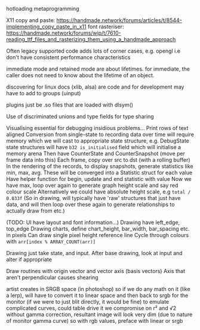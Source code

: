 <!-- SPDX-License-Identifier: zlib-acknowledgement -->
hotloading
metaprogramming

X11 copy and paste: https://handmade.network/forums/articles/t/8544-implementing_copy_paste_in_x11
font rasteriser: https://handmade.network/forums/wip/t/7610-reading_ttf_files_and_rasterizing_them_using_a_handmade_approach 

Often legacy supported code adds lots of corner cases, e.g. opengl
i.e  don't have consistent performance characteristics

immediate mode and retained mode are about lifetimes. 
for immediate, the caller does not need to know about the lifetime of an object.

discovering for linux docs (xlib, alsa) are code and for 
development may have to add to groups (uinput) 

plugins just be .so files that are loaded with dlsym()

Use of discriminated unions and type fields for type sharing

Visualising essential for debugging insidious problems...
Print rows of text aligned
Conversion from single-state to recording data over time will require memory which we will cast to appropriate state structure, 
e.g. DebugState 
state structures will have `b32 is_initialised` field which will initialise a memory arena
Then have CounterState and CounterSnapshot (move per frame data into this)
Each frame, copy over src to dst (with a rolling buffer)
In the rendering of the records, to display snapshots, generate statistics like min, max, avg.
These will be converged into a Statistic struct for each value
Have helper function for begin, update and end statistic with value
Now we have max, loop over again to generate graph height scale and say red colour scale
Alternatively we could have absolute height scale, e.g `total / 0.033f`
(So in drawing, will typically have 'raw' structures that just have data, and will then
loop over these again to generate relationships to actually draw from etc.)

(TODO: UI have layout and font information...)
Drawing have left_edge, top_edge
Drawing charts, define chart_height, bar_width, bar_spacing etc. in pixels
Can draw single pixel height reference line
Cycle through colours with `arr[index % ARRAY_COUNT(arr)]`

Drawing just take state, and input.
After base drawing, look at input and alter if appropriate

Draw routines with origin vector and vector axis (basis vectors)
Axis that aren't perpendicular causes shearing

artist creates in SRGB space (in photoshop) 
so if we do any math on it (like a lerp), 
will have to convert it to linear space and then back to srgb for the monitor (if we were to just blit directly, it would be fine)
to emulate complicated curves, could table drive it
we compromise on r² and √2
without gamma correction, resultant image will look very dim (due to nature of monitor gamma curve) 
so with rgb values, preface with linear or srgb
